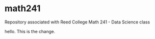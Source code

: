 # math241
Repository associated with Reed College Math 241 - Data Science class

hello. This is the change.